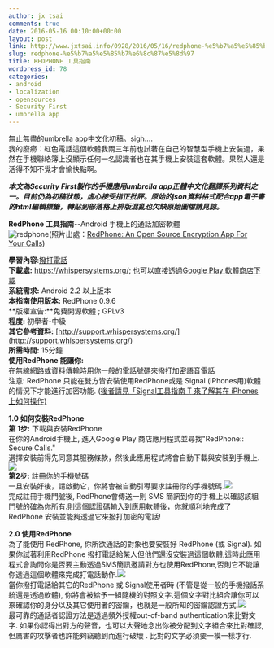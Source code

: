 ```yaml
---
author: jx tsai
comments: true
date: 2016-05-16 00:10:00+00:00
layout: post
link: http://www.jxtsai.info/0928/2016/05/16/redphone-%e5%b7%a5%e5%85%b7%e6%8c%87%e5%8d%97/
slug: redphone-%e5%b7%a5%e5%85%b7%e6%8c%87%e5%8d%97
title: REDPHONE 工具指南
wordpress_id: 78
categories:
- android
- localization
- opensources
- Security First
- umbrella app
---
```


無止無盡的umbrella app中文化初稿。sigh....  
我的廢癆：紅色電話這個軟體我兩三年前也試著在自己的智慧型手機上安裝過，果然在手機聯絡簿上沒顯示任何一名認識者也在其手機上安裝這套軟體。果然人還是活得不知不覺才會愉快點啊。  
  
***本文為Security First製作的手機應用umbrella app正體中文化翻譯系列資料之一。目前仍為初稿狀態，虛心接受指正批評。原始的json資料格式配合app電子書的html編輯標籤，轉貼到部落格上排版混亂也欠缺原始圖檔請見諒。***  
  
**RedPhone 工具指南**--Android 手機上的通話加密軟體  
![redphone](https://1.bp.blogspot.com/-vR4A9s2uPf0/V35DbBDx8CI/AAAAAAAAKVQ/S0VPNdvh3Ds3oWcuyEZA1gAVcluRA5kGQCLcB/s1600/redphone.png)(照片出處：[RedPhone: An Open Source Encryption App For Your Calls](http://www.gsmnation.com/blog/2013/06/06/redphone-an-open-source-encryption-app-for-your-calls/))  
  
**學習內容**:[撥打電話](umbrella://lesson/making-a-call)  
**下載處:** https://whispersystems.org/; 也可以直接透過[Google Play 軟體商店](https://play.google.com/store/apps/details?id=org.thoughtcrime.redphone)[下載](https://whispersystems.org/)  
**系統需求:** Android 2.2 以上版本  
**本指南使用版本:** RedPhone 0.9.6  
**版權宣告:**免費開源軟體 ; GPLv3  
**程度:** 初學者-中級  
**其它參考資料:** [http://support.whispersystems.org/](http://support.whispersystems.org/)  
**所需時間:** 15分鐘  
**使用RedPhone 能讓你:**  
在無線網路或資料傳輸時用你一般的電話號碼來撥打加密語音電話  
注意: RedPhone 只能在雙方皆安裝使用RedPhone或是 Signal (iPhones用)軟體的情況下才能進行加密功能. ([後者請見「Signal工具指南 T](umbrella://lesson/signal)[ 來了解其在 iPhones上如何操作)](https://whispersystems.org/)  
  
**1.0 如何安裝RedPhone**  
**第 1步:** 下載與安裝RedPhone  
在你的Android手機上, 進入Google Play 商店應用程式並尋找"RedPhone:: Secure Calls."  
選擇安裝前得先同意其服務條款，然後此應用程式將會自動下載與安裝到手機上.![](http://self.jxtsai.info/tool_redphone1.png)  
**第2步:** 註冊你的手機號碼  
一旦安裝好後，請啟動它，你將會被自動引導要求註冊你的手機號碼.![](http://self.jxtsai.info/tool_redphone2.png)  
完成註冊手機門號後, RedPhone會傳送一則 SMS 簡訊到你的手機上以確認該組門號的確為你所有.則這個認證碼輸入到應用軟體後，你就順利地完成了 RedPhone 安裝並能夠透過它來撥打加密的電話!  
  
**2.0 使用RedPhone**  
為了能使用 RedPhone, 你所欲通話的對象也要安裝好 RedPhone (或 Signal). 如果你試著利用RedPhone 撥打電話給某人但他們還沒安裝過這個軟體,這時此應用程式會詢問你是否要主動透過SMS簡訊邀請對方也使用RedPhone,否則它不能讓你透過這個軟體來完成打電話動作.![](http://self.jxtsai.info/tool_redphone3.png)  
當你撥打電話給其它的RedPhone 或 Signal使用者時 (不管是從一般的手機撥話系統還是透過軟體), 你將會被給予一組隨機的對照文字.這個文字對比組合讓你可以來確認你的身分以及其它使用者的密鑰，也就是一般所知的密鑰認證方式.![](http://self.jxtsai.info/tool_redphone4.png)  
最可靠的通話者認證方法是透過頻外授權out-of-band authentication來比對文字. 如果你認得出對方的聲音，也可以大聲地念出你被分配到文字組合來比對確認,但厲害的攻擊者也許能夠竊聽到而進行破壞 . 比對的文字必須要一模一樣才行.
